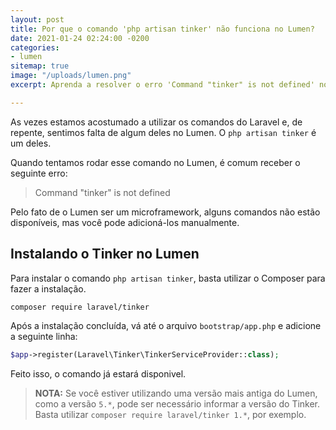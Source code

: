 ```yaml
---
layout: post
title: Por que o comando 'php artisan tinker' não funciona no Lumen?
date: 2021-01-24 02:24:00 -0200
categories:
- lumen
sitemap: true
image: "/uploads/lumen.png"
excerpt: Aprenda a resolver o erro 'Command "tinker" is not defined' no Lumen.

---
```

As vezes estamos acostumado a utilizar os comandos do Laravel e, de repente, sentimos falta de algum deles no Lumen.
O `php artisan tinker` é um deles.

Quando tentamos rodar esse comando no Lumen, é comum receber o seguinte erro:

 > Command "tinker" is not defined

Pelo fato de o Lumen ser um microframework, alguns comandos não estão disponíveis, mas você pode adicioná-los manualmente. 

## Instalando o Tinker no Lumen

Para instalar o comando `php artisan tinker`, basta utilizar o Composer para fazer a instalação.

```bash
composer require laravel/tinker
```

Após a instalação concluída, vá até o arquivo `bootstrap/app.php` e adicione a seguinte linha:

```php
$app->register(Laravel\Tinker\TinkerServiceProvider::class);
```

Feito isso, o comando já estará disponivel.

> **NOTA:** Se você estiver utilizando uma versão mais antiga do Lumen, como a versão `5.*`, pode ser necessário informar a versão do Tinker. Basta utilizar `composer require laravel/tinker 1.*`, por exemplo.